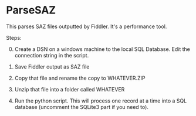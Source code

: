 # ParseSAZ
This parses SAZ files outputted by Fiddler. It's a performance tool.

Steps: 

0) Create a DSN on a windows machine to the local SQL Database. Edit the connection string in the script. 

1) Save Fiddler output as SAZ file

2) Copy that file and rename the copy to WHATEVER.ZIP

3) Unzip that file into a folder called WHATEVER

4) Run the python script. This will process one record at a time into a SQL database (uncomment the SQLite3 part if you need to).

